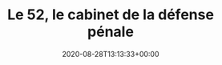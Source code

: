 ---
title: Le 52, le cabinet de la défense pénale
date: 2020-08-28T13:13:33+00:00
concerned:
  - joseph-hazan
  - margot-pugliese
  - morgane-le-hir
  - sophie-rey-gascon
press:
  title: Décideurs Magazine
  url: https://www.magazine-decideurs.com/news/le-52-le-cabinet-de-la-defense-penale
---